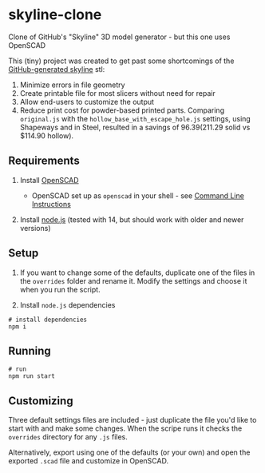 # skyline-clone
Clone of GitHub's "Skyline" 3D model generator - but this one uses OpenSCAD

This (tiny) project was created to get past some shortcomings of the [GitHub-generated skyline](https://skyline.github.com) stl:

  1. Minimize errors in file geometry
  2. Create printable file for most slicers without need for repair
  3. Allow end-users to customize the output
  4. Reduce print cost for powder-based printed parts. Comparing `original.js` with the `hollow_base_with_escape_hole.js` settings, using Shapeways and in Steel, resulted in a savings of $96.39 ($211.29 solid vs $114.90 hollow).

## Requirements

  1. Install [OpenSCAD](https://openscad.org)

      * OpenSCAD set up as `openscad` in your shell - see [Command Line Instructions](https://en.wikibooks.org/wiki/OpenSCAD_User_Manual/Using_OpenSCAD_in_a_command_line_environment)

  2. Install [node.js](https://nodejs.org/en/) (tested with 14, but should work with older and newer versions)

## Setup

  1. If you want to change some of the defaults, duplicate one of the files in the `overrides` folder and rename it. Modify the settings and choose it when you run the script.

  2. Install `node.js` dependencies

```shell
# install dependencies
npm i
```

## Running

```shell
# run
npm run start
```

## Customizing

Three default settings files are included - just duplicate the file you'd like to start with and make some changes. When the scripe runs it checks the `overrides` directory for any `.js` files.

Alternatively, export using one of the defaults (or your own) and open the exported `.scad` file and customize in OpenSCAD.